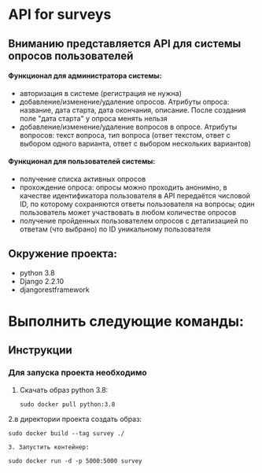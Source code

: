 # API for surveys
## Вниманию представляется API для системы опросов пользователей


#### Функционал для администратора системы:
- авторизация в системе (регистрация не нужна)
- добавление/изменение/удаление опросов. Атрибуты опроса: название, дата старта, дата окончания, описание. После создания поле "дата старта" у опроса менять нельзя
- добавление/изменение/удаление вопросов в опросе. Атрибуты вопросов: текст вопроса, тип вопроса (ответ текстом, ответ с выбором одного варианта, ответ с выбором нескольких вариантов)

#### Функционал для пользователей системы:
- получение списка активных опросов
- прохождение опроса: опросы можно проходить анонимно, в качестве идентификатора пользователя в API передаётся числовой ID, по которому сохраняются ответы пользователя на вопросы; один пользователь может участвовать в любом количестве опросов
- получение пройденных пользователем опросов с детализацией по ответам (что выбрано) по ID уникальному пользователя


## Окружение проекта:
  * python 3.8
  * Django 2.2.10
  * djangorestframework


# Выполнить следующие команды:

## Инструкции
### Для запуска проекта необходимо
1. Скачать образ python 3.8:
   ````
   sudo docker pull python:3.8
   
2.в директории проекта создать образ:
   ````
   sudo docker build --tag survey ./ 
   
3. Запустить контейнер:
   ````
    sudo docker run -d -p 5000:5000 survey

